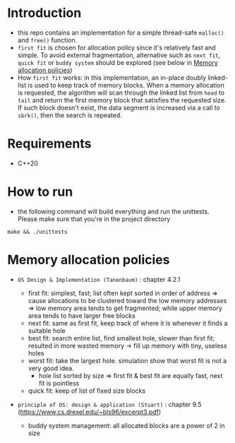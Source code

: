 # Introduction

- this repo contains an implementation for a simple thread-safe `malloc()` and `free()` function.
- `first fit` is chosen for allocation policy since it's relatively fast and simple. To avoid external fragmentation, alternative such as `next fit`, `quick fit` or `buddy system` should be explored (see below in [Memory allocation policies](#memory-allocation-policies))
- How `first fit` works: in this implementation, an in-place doubly linked-list is used to keep track of memory blocks. When a memory allocation is requested, the algorithm will scan through the linked list from `head` to `tail` and return the first memory block that satisfies the requested size. If such block doesn't exist, the data segment is increased via a call to `sbrk()`, then the search is repeated.

# Requirements

- C++20

# How to run

- the following command will build everything and run the unittests. Please make sure that you're in the project directory

```
make && ./unittests
```

# Memory allocation policies

- `OS Design & Implementation (Tanenbaum)` : chapter 4.2.1
  - first fit: simplest, fast; list often kept sorted in order of address => cause allocations to be clustered toward the low memory addresses => low memory area tends to get fragmented; while upper memory area tends to have larger free blocks
  - next fit: same as first fit, keep track of where it is whenever it finds a suitable hole
  - best fit: search entire list, find smallest hole, slower than first fit; resulted in more wasted memory -> fill up memory with tiny, useless holes
  - worst fit: take the largest hole. simulation show that worst fit is not a very good idea.
    - hole list sorted by size => first fit & best fit are equally fast, next fit is pointless
  - quick fit: keep of list of fixed size blocks


- `principle of OS: design & application (Stuart)` : chapter 9.5 (https://www.cs.drexel.edu/~bls96/excerpt3.pdf)
  - buddy system management: all allocated blocks are a power of 2 in size